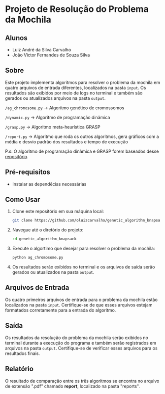 # Projeto de Resolução do Problema da Mochila

## Alunos
- Luiz André da Silva Carvalho
- João Victor Fernandes de Souza Silva

## Sobre
Este projeto implementa algoritmos para resolver o problema da mochila em quatro arquivos de entrada diferentes,
localizados na pasta `input`. Os resultados são exibidos por meio de logs no terminal e também são gerados ou
atualizados arquivos na pasta `output`.

`/ag_chromosome.py` → Algoritmo genético de cromossomos

`/dynamic.py` → Algoritmo de programação dinâmica

`/grasp.py` → Algoritmo meta-heurística GRASP

`/report.py` → Algoritmo que roda os outros algoritmos, gera gráficos com a média e desvio padrão dos resultados e tempo
de execução

P.s: O algoritmo de programação dinâmica e GRASP forem baseados
desse [repositório](https://github.com/neemiasbsilva/knapsack-problem-using-dp-grasp-tabu).

## Pré-requisitos

- Instalar as dependêcias necessárias

## Como Usar

1. Clone este repositório em sua máquina local:

   ```bash
   git clone https://github.com/oluizcarvalho/genetic_algorithm_knapsack.git
   ```

2. Navegue até o diretório do projeto:

   ```bash
   cd genetic_algorithm_knapsack
   ```

3. Execute o algortimo que desejar para resolver o problema da mochila:

   ```bash
   python ag_chromosome.py
   ```
4. Os resultados serão exibidos no terminal e os arquivos de saída serão gerados ou atualizados na pasta `output`.

## Arquivos de Entrada

Os quatro primeiros arquivos de entrada para o problema da mochila estão localizados na pasta `input`. Certifique-se de
que esses arquivos estejam formatados corretamente para a entrada do algoritmo.

## Saída

Os resultados da resolução do problema da mochila serão exibidos no terminal durante a execução do programa e também
serão registrados em arquivos na pasta `output`. Certifique-se de verificar esses arquivos para os resultados finais.

## Relatório

O resultado de comparação entre os três algoritmos se encontra no arquivo de extensão ".pdf" chamado **report**, localizado na pasta "reports".